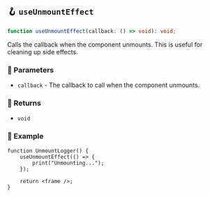 ## 🪝 `useUnmountEffect`

```ts
function useUnmountEffect(callback: () => void): void;
```

Calls the callback when the component unmounts. This is useful for cleaning up side effects.

### 📕 Parameters

-   `callback` - The callback to call when the component unmounts.

### 📗 Returns

-   `void`

### 📘 Example

```tsx
function UnmountLogger() {
	useUnmountEffect(() => {
		print("Unmounting...");
	});

	return <frame />;
}
```

